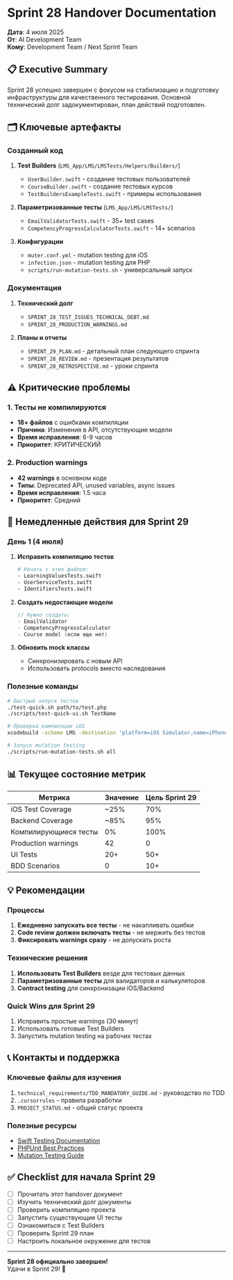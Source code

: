 # Sprint 28 Handover Documentation

**Дата**: 4 июля 2025  
**От**: AI Development Team  
**Кому**: Development Team / Next Sprint Team

## 📋 Executive Summary

Sprint 28 успешно завершен с фокусом на стабилизацию и подготовку инфраструктуры для качественного тестирования. Основной технический долг задокументирован, план действий подготовлен.

## 🗂️ Ключевые артефакты

### Созданный код
1. **Test Builders** (`LMS_App/LMS/LMSTests/Helpers/Builders/`)
   - `UserBuilder.swift` - создание тестовых пользователей
   - `CourseBuilder.swift` - создание тестовых курсов
   - `TestBuildersExampleTests.swift` - примеры использования

2. **Параметризованные тесты** (`LMS_App/LMS/LMSTests/`)
   - `EmailValidatorTests.swift` - 35+ test cases
   - `CompetencyProgressCalculatorTests.swift` - 14+ scenarios

3. **Конфигурации**
   - `muter.conf.yml` - mutation testing для iOS
   - `infection.json` - mutation testing для PHP
   - `scripts/run-mutation-tests.sh` - универсальный запуск

### Документация
1. **Технический долг**
   - `SPRINT_28_TEST_ISSUES_TECHNICAL_DEBT.md`
   - `SPRINT_28_PRODUCTION_WARNINGS.md`

2. **Планы и отчеты**
   - `SPRINT_29_PLAN.md` - детальный план следующего спринта
   - `SPRINT_28_REVIEW.md` - презентация результатов
   - `SPRINT_28_RETROSPECTIVE.md` - уроки спринта

## ⚠️ Критические проблемы

### 1. Тесты не компилируются
- **18+ файлов** с ошибками компиляции
- **Причина**: Изменения в API, отсутствующие модели
- **Время исправления**: 6-9 часов
- **Приоритет**: КРИТИЧЕСКИЙ

### 2. Production warnings
- **42 warnings** в основном коде
- **Типы**: Deprecated API, unused variables, async issues
- **Время исправления**: 1.5 часа
- **Приоритет**: Средний

## 🚀 Немедленные действия для Sprint 29

### День 1 (4 июля)
1. **Исправить компиляцию тестов**
   ```bash
   # Начать с этих файлов:
   - LearningValuesTests.swift
   - UserServiceTests.swift
   - IdentifiersTests.swift
   ```

2. **Создать недостающие модели**
   ```swift
   // Нужно создать:
   - EmailValidator
   - CompetencyProgressCalculator
   - Course model (если еще нет)
   ```

3. **Обновить mock классы**
   - Синхронизировать с новым API
   - Использовать protocols вместо наследования

### Полезные команды
```bash
# Быстрый запуск тестов
./test-quick.sh path/to/test.php
./scripts/test-quick-ui.sh TestName

# Проверка компиляции iOS
xcodebuild -scheme LMS -destination 'platform=iOS Simulator,name=iPhone 16 Pro' build-for-testing

# Запуск mutation testing
./scripts/run-mutation-tests.sh all
```

## 📊 Текущее состояние метрик

| Метрика | Значение | Цель Sprint 29 |
|---------|----------|----------------|
| iOS Test Coverage | ~25% | 70% |
| Backend Coverage | ~85% | 95% |
| Компилирующиеся тесты | 0% | 100% |
| Production warnings | 42 | 0 |
| UI Tests | 20+ | 50+ |
| BDD Scenarios | 0 | 10+ |

## 💡 Рекомендации

### Процессы
1. **Ежедневно запускать все тесты** - не накапливать ошибки
2. **Code review должен включать тесты** - не мержить без тестов
3. **Фиксировать warnings сразу** - не допускать роста

### Технические решения
1. **Использовать Test Builders** везде для тестовых данных
2. **Параметризованные тесты** для валидаторов и калькуляторов
3. **Contract testing** для синхронизации iOS/Backend

### Quick Wins для Sprint 29
1. Исправить простые warnings (30 минут)
2. Использовать готовые Test Builders
3. Запустить mutation testing на рабочих тестах

## 📞 Контакты и поддержка

### Ключевые файлы для изучения
1. `technical_requirements/TDD_MANDATORY_GUIDE.md` - руководство по TDD
2. `.cursorrules` - правила разработки
3. `PROJECT_STATUS.md` - общий статус проекта

### Полезные ресурсы
- [Swift Testing Documentation](https://developer.apple.com/documentation/testing)
- [PHPUnit Best Practices](https://phpunit.de/manual/current/en/)
- [Mutation Testing Guide](https://infection.github.io/guide/)

## ✅ Checklist для начала Sprint 29

- [ ] Прочитать этот handover документ
- [ ] Изучить технический долг документы
- [ ] Проверить компиляцию проекта
- [ ] Запустить существующие UI тесты
- [ ] Ознакомиться с Test Builders
- [ ] Проверить Sprint 29 план
- [ ] Настроить локальное окружение для тестов

---

**Sprint 28 официально завершен!**  
Удачи в Sprint 29! 🚀 